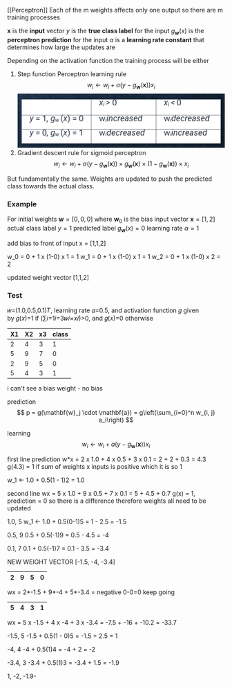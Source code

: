 [[Perceptron]]
Each of the m weights affects only one output
so there are m training processes

$\mathbf{x}$ is the **input** vector
$y$ is the **true class label** for the input
$g_\mathbf{w}(x)$ is the **perceptron prediction** for the input
$\alpha$ is a **learning rate constant** that determines how large the updates are

Depending on the activation function the training process will be either

1. Step function Perceptron learning rule
$$w_i \leftarrow w_i + a(y-g_\mathbf{w}(\mathbf{x})){x}_i$$
![](../public/fec983ec2450de4a6641ca062b3cf08e.png)
2. Gradient descent rule for sigmoid perceptron
$$w_i \leftarrow w_i + 
\alpha (y-g_\mathbf{w}(\mathbf{x})) \times g_\mathbf{w}(\mathbf{x}) \times (1- g_\mathbf{w}(\mathbf{x})) \times {x}_i$$

But fundamentally the same. Weights are updated to push the predicted class towards the actual class.

### Example


For initial weights $\mathbf{w} = [0,0,0]$ where $\mathbf{w}_0$ is the bias
input vector $\mathbf{x} = [1, 2]$
actual class label $y = 1$
predicted label $g_\mathbf{w}(x) = 0$
learning rate $\alpha = 1$

add bias to front of input x = [1,1,2]

w_0 = 0 + 1 x (1-0) x 1 = 1
w_1 = 0 + 1 x (1-0) x 1 = 1
w_2 = 0 + 1 x (1-0) x 2 = 2

updated weight vector [1,1,2]


### Test
𝑤=(1.0,0.5,0.1)𝑇, learning rate 𝛼=0.5, and activation function 𝑔 given by 𝑔(𝑥)=1 if (∑𝑖=1𝑖=3𝑤𝑖×𝑥𝑖)>0, and 𝑔(𝑥)=0 otherwise

| X1  | X2  | x3  | class |
| --- | --- | --- | ----- |
| 2   | 4   | 3   | 1     |
| 5   | 9   | 7   | 0     |
| 2   | 9   | 5   | 0     |
| 5   | 4   | 3   | 1     |

i can't see a bias weight - no bias

prediction
$$ p = g(\mathbf{w}_j \cdot \mathbf{a}) = g\left(\sum_{i=0}^n w_{i, j} a_i\right) $$

learning
$$w_i \leftarrow w_i + a(y-g_\mathbf{w}(\mathbf{x})){x}_i$$

first line prediction
w*x = 2 x 1.0 + 4 x 0.5 + 3 x 0.1 = 2 + 2 + 0.3 = 4.3
g(4.3) = 1 if sum of weights x inputs is positive which it is so 1


w_1 <- 1.0 + 0.5(1 - 1)2 = 1.0

second line 
wx = 5 x 1.0 + 9 x 0.5 + 7 x 0.1 = 5 + 4.5 + 0.7
g(x) = 1, prediction = 0 so there is a difference therefore weights all need to be updated

1.0, 5
w_1 <- 1.0 + 0.5(0-1)5 = 1 - 2.5 = -1.5

0.5, 9
0.5 + 0.5(-1)9 = 0.5 - 4.5 = -4

0.1, 7
0.1 + 0.5(-1)7 = 0.1 - 3.5 = -3.4

NEW WEIGHT VECTOR
[-1.5, -4, -3.4]

| 2   | 9   | 5   | 0     |
| --- | --- | --- | ----- |
wx = 2*-1.5 + 9*-4 + 5*-3.4 = negative 
0-0=0
keep going

| 5   | 4   | 3   | 1     |
| --- | --- | --- | ----- |
wx = 5 x -1.5 + 4 x -4 + 3 x -3.4 = -7.5 + -16 + -10.2 = -33.7

-1.5, 5
-1.5 + 0.5(1 - 0)5 = -1.5 + 2.5 = 1

-4, 4
-4 + 0.5(1)4 = -4 + 2 = -2

-3.4, 3
-3.4 + 0.5(1)3 = -3.4 + 1.5 = -1.9

1, -2, -1.9-
